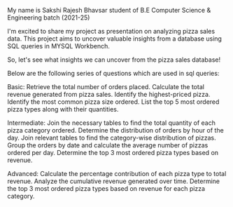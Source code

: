 My name is Sakshi Rajesh Bhavsar
student of B.E Computer Science & Engineering 
batch (2021-25)
 
I'm excited to share my project as presentation on analyzing pizza sales data. This project aims to uncover valuable insights from a database using SQL queries in MYSQL Workbench.

So, let's see what insights we can uncover from the pizza sales database!

Below are the following series of questions which are used in sql queries:

Basic:
Retrieve the total number of orders placed.
Calculate the total revenue generated from pizza sales.
Identify the highest-priced pizza.
Identify the most common pizza size ordered.
List the top 5 most ordered pizza types along with their quantities.


Intermediate:
Join the necessary tables to find the total quantity of each pizza category ordered.
Determine the distribution of orders by hour of the day.
Join relevant tables to find the category-wise distribution of pizzas.
Group the orders by date and calculate the average number of pizzas ordered per day.
Determine the top 3 most ordered pizza types based on revenue.

Advanced:
Calculate the percentage contribution of each pizza type to total revenue.
Analyze the cumulative revenue generated over time.
Determine the top 3 most ordered pizza types based on revenue for each pizza category.

